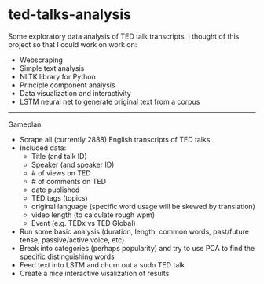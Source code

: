 # ted-talks-analysis

Some exploratory data analysis of TED talk transcripts.  I thought of this project so that I could work on work on:
- Webscraping
- Simple text analysis
- NLTK library for Python
- Principle component analysis
- Data visualization and interactivity
- LSTM neural net to generate original text from a corpus

---

Gameplan:
- Scrape all (currently 2888) English transcripts of TED talks
- Included data:
  - Title (and talk ID)
  - Speaker (and speaker ID)
  - \# of views on TED
  - \# of comments on TED 
  - date published
  - TED tags (topics)
  - original language (specific word usage will be skewed by translation)
  - video length (to calculate rough wpm)
  - Event (e.g. TEDx vs TED Global)
- Run some basic analysis (duration, length, common words, past/future tense, passive/active voice, etc)
- Break into categories (perhaps popularity) and try to use PCA to find the specific distinguishing words
- Feed text into LSTM and churn out a sudo TED talk
- Create a nice interactive visalization of results
